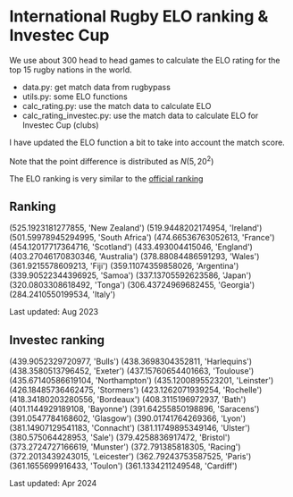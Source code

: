 # International Rugby ELO ranking & Investec Cup

We use about 300 head to head games to calculate the ELO rating for the top 15
rugby nations in the world.

- data.py: get match data from rugbypass
- utils.py: some ELO functions
- calc_rating.py: use the match data to calculate ELO
- calc_rating_investec.py: use the match data to calculate ELO for Investec Cup (clubs)

I have updated the ELO function a bit to take into account the match score.

Note that the point difference is distributed as $N(5, 20^2)$

The ELO ranking is very similar to the [official ranking](https://www.world.rugby/tournaments/rankings/mru)

## Ranking 

(525.1923181277855, 'New Zealand')
(519.9448202174954, 'Ireland')
(501.59978945294995, 'South Africa')
(474.66536763052613, 'France')
(454.12017717364716, 'Scotland')
(433.493004415046, 'England')
(403.27046170830346, 'Australia')
(378.88084486591293, 'Wales')
(361.9215578609213, 'Fiji')
(359.11074359858026, 'Argentina')
(339.90522344396925, 'Samoa')
(337.13705592623586, 'Japan')
(320.0803308618492, 'Tonga')
(306.43724969682455, 'Georgia')
(284.2410550199534, 'Italy')

Last updated: Aug 2023

## Investec ranking

(439.9052329720977, 'Bulls')
(438.3698304352811, 'Harlequins')
(438.3580513796452, 'Exeter')
(437.15760654401663, 'Toulouse')
(435.67140586619104, 'Northampton')
(435.1200895523201, 'Leinster')
(426.18485736462475, 'Stormers')
(423.1262071939254, 'Rochelle')
(418.34180203280556, 'Bordeaux')
(408.3115196972937, 'Bath')
(401.1144929189108, 'Bayonne')
(391.64255850198896, 'Saracens')
(391.0547784168602, 'Glasgow')
(390.01741764269366, 'Lyon')
(381.14907129541183, 'Connacht')
(381.11749895349146, 'Ulster')
(380.575064428953, 'Sale')
(379.4258836917472, 'Bristol')
(373.2724727166619, 'Munster')
(372.791385818305, 'Racing')
(372.2013439243015, 'Leicester')
(362.79243753587525, 'Paris')
(361.1655699916433, 'Toulon')
(361.1334211249548, 'Cardiff')

Last updated: Apr 2024

